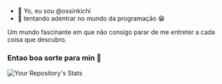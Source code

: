 - 👋 Yo, eu sou @ossinkichi
- 👀 tentando adentrar no mundo da programação 😁

<p>Um mundo fascinante em que não consigo parar de me entreter a cada coisa que descubro.</p>

<h3>Entao boa sorte para min 🍷</h3>

![Your Repository's Stats](https://github-readme-stats.vercel.app/api?username=ossinkichi&show_icons=true)

<!---
ossinkichi/ossinkichi is a ✨ special ✨ repository because its `README.md` (this file) appears on your GitHub profile.
You can click the Preview link to take a look at your changes.
--->

